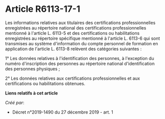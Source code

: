 # Article R6113-17-1

Les informations relatives aux titulaires des certifications professionnelles enregistrées au répertoire national des
certifications professionnelles mentionné à l'article L. 6113-5 et des certifications ou habilitations enregistrées au
répertoire spécifique mentionné à l'article L. 6113-6 qui sont transmises au système d'information du compte personnel de
formation en application de l'article L. 6113-8 relèvent des catégories suivantes :

1° Les données relatives à l'identification des personnes, à l'exception du numéro d'inscription des personnes au répertoire
national d'identification des personnes physiques ;

2° Les données relatives aux certifications professionnelles et aux certifications ou habilitations obtenues.

**Liens relatifs à cet article**

_Créé par_:

  - Décret n°2019-1490 du 27 décembre 2019 - art. 1
